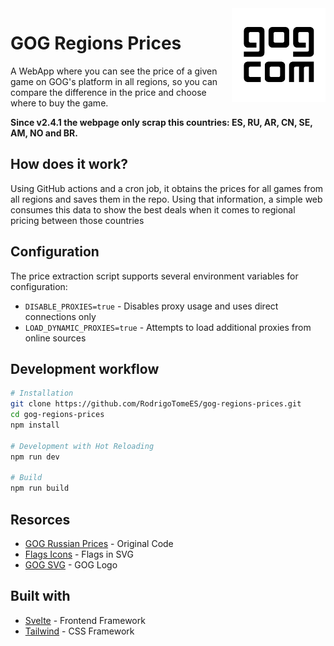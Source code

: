 <img src="public/favicon.svg" align="right" alt="GOG Regions Logo" width="150" height="150" />

# GOG Regions Prices

A WebApp where you can see the price of a given game on GOG's platform in all regions, so you can compare the difference in the price and choose where to buy the game.

**Since v2.4.1 the webpage only scrap this countries: ES, RU, AR, CN, SE, AM, NO and BR.**

## How does it work?

Using GitHub actions and a cron job, it obtains the prices for all games from all regions and saves them in the repo. Using that information, a simple web consumes this data to show the best deals when it comes to regional pricing between those countries

## Configuration

The price extraction script supports several environment variables for configuration:

- `DISABLE_PROXIES=true` - Disables proxy usage and uses direct connections only
- `LOAD_DYNAMIC_PROXIES=true` - Attempts to load additional proxies from online sources

## Development workflow

```bash
# Installation
git clone https://github.com/RodrigoTomeES/gog-regions-prices.git
cd gog-regions-prices
npm install

# Development with Hot Reloading
npm run dev

# Build
npm run build
```

## Resorces

- [GOG Russian Prices](https://github.com/Dionakra/gog-russian-prices) - Original Code
- [Flags Icons](https://github.com/lipis/flag-icons) - Flags in SVG
- [GOG SVG](https://commons.wikimedia.org/wiki/File:GOG.com_logo.svg) - GOG Logo

## Built with

- [Svelte](https://svelte.dev/) - Frontend Framework
- [Tailwind](https://tailwindcss.com/) - CSS Framework
